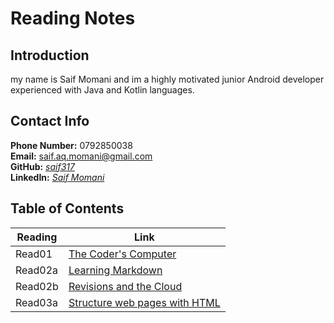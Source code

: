 # **Reading Notes**

## **Introduction**

my name is Saif Momani and im a highly motivated junior Android developer experienced with Java and Kotlin languages.

## **Contact Info**

**Phone Number:** 0792850038  
**Email:** saif.aq.momani@gmail.com  
**GitHub:** _[saif317](https://github.com/saif317)_  
**LinkedIn:** _[Saif Momani](https://www.linkedin.com/in/smomani/)_

## **Table of Contents**

Reading | Link
--------|------------
Read01  |[The Coder's Computer](read01.md)
Read02a |[Learning Markdown](read02a.md)
Read02b |[Revisions and the Cloud](read02b.md)
Read03a |[Structure web pages with HTML](read03a.md)
